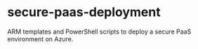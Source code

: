 # secure-paas-deployment
ARM templates and PowerShell scripts to deploy a secure PaaS environment on Azure.
